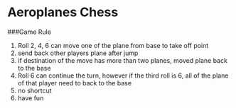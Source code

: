 # Aeroplanes Chess

###Game Rule
1. Roll 2, 4, 6 can move one of the plane from base to take off point
2. send back other players plane after jump
3. if destination of the move has more than two planes, moved plane back to the base
4. Roll 6 can continue the turn, however if the third roll is 6, all of the plane of that player need to back to the base
5. no shortcut
6. have fun